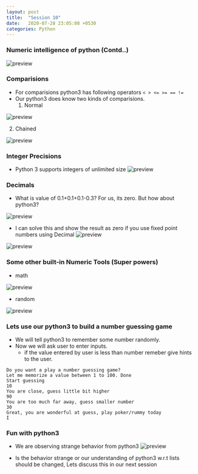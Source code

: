 ```yaml
---
layout: post
title:  "Session 10"
date:   2020-07-28 23:05:08 +0530
categories: Python
---
```

### Numeric intelligence of python (Contd..)
![preview](../../../../assets/python19.png)

### Comparisions
* For comparisions python3 has following operators ```< > <= >= == !=```
* Our python3 does know two kinds of comparisions.
  1. Normal

![preview](../../../../assets/python28.png)

  2. Chained

![preview](../../../../assets/python29.png)


### Integer Precisions
* Python 3 supports integers of unlimited size
![preview](../../../../assets/python30.png)

### Decimals
* What is value of 0.1+0.1+0.1-0.3? For us, its zero. But how about python3?

![preview](../../../../assets/python31.png)

* I can solve this and show the result as zero if you use fixed point numbers using Decimal
![preview](../../../../assets/python32.png)

![preview](../../../../assets/python33.png)

### Some other built-in Numeric Tools (Super powers)
* math

![preview](../../../../assets/python34.png)

* random

![preview](../../../../assets/python35.png)

### Lets use our python3 to build a number guessing game
* We will tell python3 to remember some number randomly.
* Now we will ask user to enter inputs.
  * if the value entered by user is less than number remeber give hints to the user.
```
Do you want a play a number guessing game?
Let me memorize a value between 1 to 100. Done
Start guessing
10
You are close, guess little bit higher
90
You are too much far away, guess smaller number
30
Great, you are wonderful at guess, play poker/rummy today
I 
```

### Fun with python3
* We are observing strange behavior from python3
![preview](../../../../assets/python36.png)

* Is the behavior strange or our understanding of python3 w.r.t lists should be changed, Lets discuss this in our next session